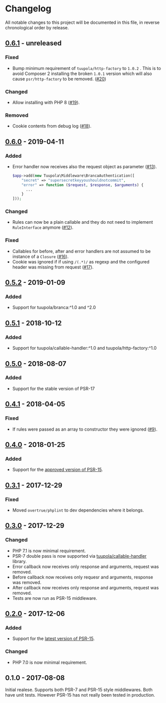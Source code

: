 # Changelog

All notable changes to this project will be documented in this file, in reverse chronological order by release.

## [0.6.1](https://github.com/tuupola/branca-middleware/compare/0.6.0...master) - unreleased
### Fixed
- Bump minimum requirement of `tuupola/http-factory` to `1.0.2` . This is to avoid Composer 2 installing the broken `1.0.1` version which will also cause `psr/http-factory` to be removed. ([#20](https://github.com/tuupola/branca-middleware/pull/20))
### Changed
- Allow installing with PHP 8 ([#19](https://github.com/tuupola/branca-middleware/pull/19)).
### Removed
- Cookie contents from debug log ([#18](https://github.com/tuupola/branca-middleware/pull/18)).

## [0.6.0](https://github.com/tuupola/branca-middleware/compare/0.5.2...0.6.0) - 2019-04-11
### Added
- Error handler now receives also the request object as parameter ([#13](https://github.com/tuupola/branca-middleware/pull/13)).
  ```php
  $app->add(new Tuupola\Middleware\BrancaAuthentication([
      "secret" => "supersecretkeyyoushouldnotcommit",
      "error" => function ($request, $response, $arguments) {
        ...
      }
  ]));
  ```

### Changed
- Rules can now be a plain callable and they do not need to implement `RuleInterface` anymore ([#12](https://github.com/tuupola/branca-middleware/pull/12)).

### Fixed
- Callables for before, after and error handlers are not assumed to be instance of a `Closure` ([#16](https://github.com/tuupola/branca-middleware/pull/16)).
- Cookie was ignored if if using `/(.*)/` as regexp and the configured header was missing from request ([#17](https://github.com/tuupola/branca-middleware/pull/17)).

## [0.5.2](https://github.com/tuupola/branca-middleware/compare/0.5.1...0.5.2) - 2019-01-09
### Added
- Support for tuupola/branca:^1.0 and ^2.0

## [0.5.1](https://github.com/tuupola/branca-middleware/compare/0.5.0...0.5.1) - 2018-10-12
### Added
- Support for tuupola/callable-handler:^1.0 and tuupola/http-factory:^1.0

## [0.5.0](https://github.com/tuupola/branca-middleware/compare/0.4.1...0.5.0) - 2018-08-07
### Added
- Support for the stable version of PSR-17

## [0.4.1](https://github.com/tuupola/branca-middleware/compare/0.3.0...0.4.1) - 2018-04-05
### Fixed
- If rules were passed as an array to constructor they were ignored ([#9](https://github.com/tuupola/branca-middleware/pull/9)).

## [0.4.0](https://github.com/tuupola/branca-middleware/compare/0.3.1...0.4.0) - 2018-01-25
### Added
- Support for the [approved version of PSR-15](https://github.com/php-fig/http-server-middleware).

## [0.3.1](https://github.com/tuupola/branca-middleware/compare/0.3.0...0.3.1) - 2017-12-29
### Fixed
- Moved `overtrue/phplint` to dev dependencies where it belongs.

## [0.3.0](https://github.com/tuupola/branca-middleware/compare/0.2.0...0.3.0) - 2017-12-29
### Changed
- PHP 7.1 is now minimal requirement.
- PSR-7 double pass is now supported via [tuupola/callable-handler](https://github.com/tuupola/callable-handler) library.
- Error callback now receives only response and arguments, request was removed.
- Before callback now receives only requesr and arguments, response was removed.
- After callback now receives only response and arguments, request was removed.
- Tests are now run as PSR-15 middleware.

## [0.2.0](https://github.com/tuupola/branca-middleware/compare/0.1.0...0.2.0) - 2017-12-06
### Added
- Support for the [latest version of PSR-15](https://github.com/http-interop/http-server-middleware).

### Changed
-  PHP 7.0 is now minimal requirement.

## 0.1.0 - 2017-08-08
Initial realese. Supports both PSR-7 and PSR-15 style middlewares. Both have unit tests. However PSR-15 has not really been tested in production.
